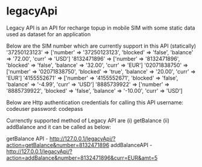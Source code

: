 # legacyApi
Legacy API is an API for recharge topup in mobile SIM with some static data used as dataset for an application

Below are the SIM number which are currently support in this API (statically)
'37250123123' => ['number' => '37250123123', 'blocked' => 'false', 'balance' => '72.00', 'curr' => 'USD']
'8132471896' => ['number' => '8132471896', 'blocked' => 'false', 'balance' => '32.00', 'curr' => 'EUR']
'02071838750' => ['number' => '02071838750', 'blocked' => 'true', 'balance' => '20.00', 'curr' => 'EUR']
'4155552671' => ['number' => '4155552671', 'blocked' => 'false', 'balance' => '-4.99', 'curr' => 'USD']
'8885739922' => ['number' => '8885739922', 'blocked' => 'false', 'balance' => '-10.00', 'curr' => 'USD']

Below are Http authentication credentials for calling this API
username: codeuser
password: codepass

Currenctly supported method of Legacy API are (i) getBalance (ii) addBalance and it can be called as below:

getBalance API - http://127.0.0.1/legacyApi/?action=getBalance&number=8132471896
addBalanceAPI - http://127.0.0.1/legacyApi/?action=addBalance&number=8132471896&curr=EUR&amt=5

